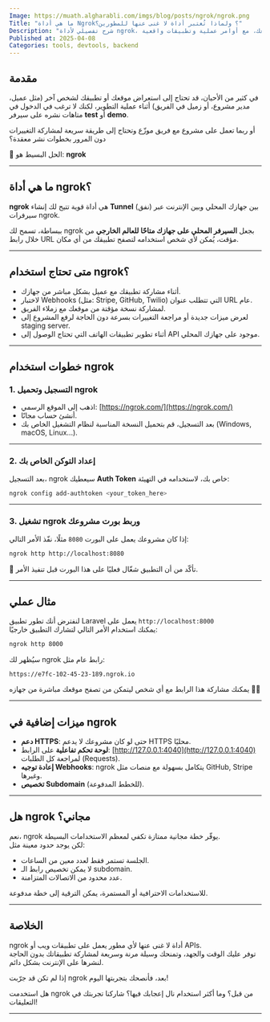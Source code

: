 ```yaml
---
Image: https://muath.algharabli.com/imgs/blog/posts/ngrok/ngrok.png
Title: "ما هي أداة Ngrok؟ ولماذا تُعتبر أداة لا غنى عنها للمطورين؟"
Description: "شرح تفصيلي لأداة ngrok، كيف تعمل، ومتى تحتاج استخدامها في مشاريعك، مع أوامر عملية وتطبيقات واقعية."
Published at: 2025-04-08
Categories: tools, devtools, backend
---
```


## مقدمة

في كثير من الأحيان، قد تحتاج إلى استعراض موقعك أو تطبيقك لشخص آخر (مثل عميل، مدير مشروع، أو زميل في الفريق) أثناء عملية التطوير، لكنك لا ترغب في الدخول في متاهات نشره على سيرفر **test** أو **demo**.

أو ربما تعمل على مشروع مع فريق موزّع وتحتاج إلى طريقة سريعة لمشاركة التغييرات دون المرور بخطوات نشر معقدة؟

🎯 الحل البسيط هو: **ngrok**

---

## ما هي أداة ngrok؟

**ngrok** هي أداة قوية تتيح لك إنشاء **Tunnel** (نفق) بين جهازك المحلي وبين الإنترنت عبر سيرفرات ngrok.

ببساطة، تسمح لك ngrok بجعل **السيرفر المحلي على جهازك متاحًا للعالم الخارجي** من خلال رابط URL مؤقت، يُمكن لأي شخص استخدامه لتصفح تطبيقك من أي مكان.

---

## متى تحتاج استخدام ngrok؟

- أثناء مشاركة تطبيقك مع عميل بشكل مباشر من جهازك.
- لاختبار Webhooks (مثل: Stripe, GitHub, Twilio) التي تتطلب عنوان URL عام.
- لمشاركة نسخة مؤقتة من موقعك مع زملاء الفريق.
- لعرض ميزات جديدة أو مراجعة التغييرات بسرعة دون الحاجة لرفع المشروع إلى staging server.
- أثناء تطوير تطبيقات الهاتف التي تحتاج الوصول إلى API موجود على جهازك المحلي.

---

## خطوات استخدام ngrok

### 1. التسجيل وتحميل ngrok

- اذهب إلى الموقع الرسمي: [https://ngrok.com/](https://ngrok.com/)
- أنشئ حساب مجانًا.
- بعد التسجيل، قم بتحميل النسخة المناسبة لنظام التشغيل الخاص بك (Windows, macOS, Linux...).

---

### 2. إعداد التوكن الخاص بك

بعد التسجيل، ngrok سيعطيك **Auth Token** خاص بك، لاستخدامه في التهيئة:

```bash
ngrok config add-authtoken <your_token_here>
```

---

### 3. تشغيل ngrok وربط بورت مشروعك

إذا كان مشروعك يعمل على البورت `8080` مثلًا، نفّذ الأمر التالي:

```bash
ngrok http http://localhost:8080
```

📌 تأكّد من أن التطبيق شغّال فعليًا على هذا البورت قبل تنفيذ الأمر.

---

## مثال عملي

لنفترض أنك تطور تطبيق Laravel يعمل على `http://localhost:8000`  
يمكنك استخدام الأمر التالي لتشارك التطبيق خارجيًا:

```bash
ngrok http 8000
```

سيُظهر لك ngrok رابط عام مثل:

```
https://e7fc-102-45-23-189.ngrok.io
```

يمكنك مشاركة هذا الرابط مع أي شخص ليتمكن من تصفح موقعك مباشرة من جهازه 👨‍💻

---

## ميزات إضافية في ngrok

- **دعم HTTPS**: حتى لو كان مشروعك لا يدعم HTTPS محليًا.
- **لوحة تحكم تفاعلية** على الرابط: [http://127.0.0.1:4040](http://127.0.0.1:4040) لمراجعة كل الطلبات (Requests).
- **إعادة توجيه Webhooks**: ngrok يتكامل بسهولة مع منصات مثل GitHub, Stripe وغيرها.
- **تخصيص Subdomain** (للخطط المدفوعة).

---

## هل ngrok مجاني؟

نعم، ngrok يوفّر خطة مجانية ممتازة تكفي لمعظم الاستخدامات البسيطة.  
لكن يوجد حدود معينة مثل:

- الجلسة تستمر فقط لعدد معين من الساعات.
- لا يمكن تخصيص رابط الـ subdomain.
- عدد محدود من الاتصالات المتزامنة.

للاستخدامات الاحترافية أو المستمرة، يمكن الترقية إلى خطة مدفوعة.

---

## الخلاصة

ngrok أداة لا غنى عنها لأي مطور يعمل على تطبيقات ويب أو APIs.  
توفر عليك الوقت والجهد، وتمنحك وسيلة مرنة وسريعة لمشاركة تطبيقاتك بدون الحاجة لنشرها على الإنترنت بشكل دائم.

إذا لم تكن قد جرّبت ngrok بعد، فأنصحك بتجربتها اليوم!

هل استخدمت ngrok من قبل؟ وما أكثر استخدام نال إعجابك فيها؟ شاركنا تجربتك في التعليقات!

---
